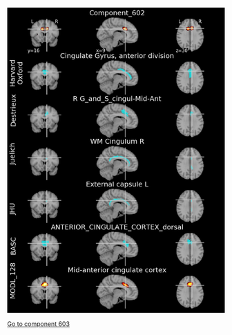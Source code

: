 


![602](preliminary/602.jpg "Component 602")

[Go to component 603](https://parietal-inria.github.io/MODL_atlas/1024/603 "Component 603")